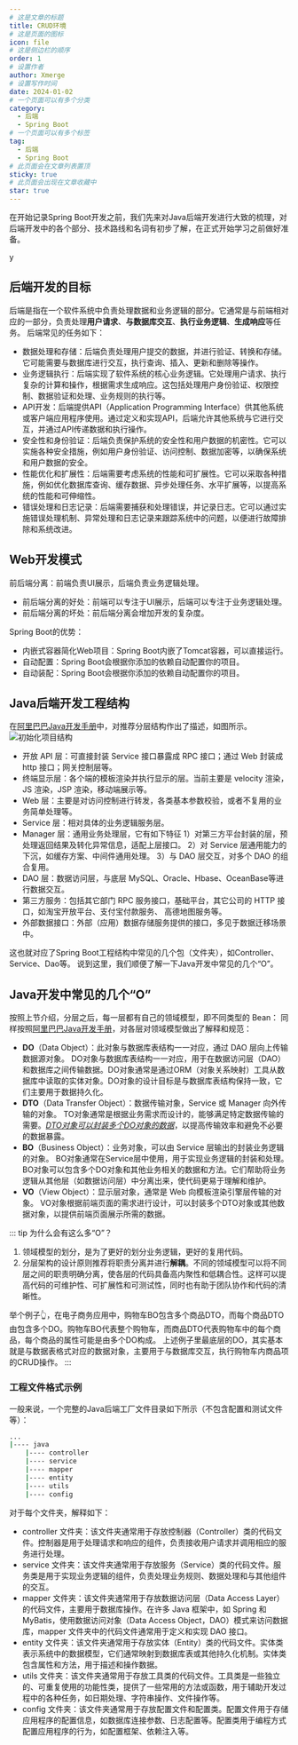 ```yaml
---
# 这是文章的标题
title: CRUD环境
# 这是页面的图标
icon: file
# 这是侧边栏的顺序
order: 1
# 设置作者
author: Xmerge
# 设置写作时间
date: 2024-01-02
# 一个页面可以有多个分类
category:
  - 后端
  - Spring Boot
# 一个页面可以有多个标签
tag:
  - 后端
  - Spring Boot
# 此页面会在文章列表置顶
sticky: true
# 此页面会出现在文章收藏中
star: true
---
```


在开始记录Spring Boot开发之前，我们先来对Java后端开发进行大致的梳理，对后端开发中的各个部分、技术路线和名词有初步了解，在正式开始学习之前做好准备。

<!-- more -->
y
## 后端开发的目标

后端是指在一个软件系统中负责处理数据和业务逻辑的部分。它通常是与前端相对应的一部分，负责处理**用户请求**、**与数据库交互**、**执行业务逻辑**、**生成响应**等任务。
后端常见的任务如下：

- 数据处理和存储：后端负责处理用户提交的数据，并进行验证、转换和存储。它可能需要与数据库进行交互，执行查询、插入、更新和删除等操作。
- 业务逻辑执行：后端实现了软件系统的核心业务逻辑。它处理用户请求、执行复杂的计算和操作，根据需求生成响应。这包括处理用户身份验证、权限控制、数据验证和处理、业务规则的执行等。
- API开发：后端提供API（Application Programming Interface）供其他系统或客户端应用程序使用。通过定义和实现API，后端允许其他系统与它进行交互，并通过API传递数据和执行操作。
- 安全性和身份验证：后端负责保护系统的安全性和用户数据的机密性。它可以实施各种安全措施，例如用户身份验证、访问控制、数据加密等，以确保系统和用户数据的安全。
- 性能优化和扩展性：后端需要考虑系统的性能和可扩展性。它可以采取各种措施，例如优化数据库查询、缓存数据、异步处理任务、水平扩展等，以提高系统的性能和可伸缩性。
- 错误处理和日志记录：后端需要捕获和处理错误，并记录日志。它可以通过实施错误处理机制、异常处理和日志记录来跟踪系统中的问题，以便进行故障排除和系统改进。

## Web开发模式

前后端分离：前端负责UI展示，后端负责业务逻辑处理。

- 前后端分离的好处：前端可以专注于UI展示，后端可以专注于业务逻辑处理。
- 前后端分离的坏处：前后端分离会增加开发的复杂度。

Spring Boot的优势：

- 内嵌式容器简化Web项目：Spring Boot内嵌了Tomcat容器，可以直接运行。
- 自动配置：Spring Boot会根据你添加的依赖自动配置你的项目。
- 自动装配：Spring Boot会根据你添加的依赖自动配置你的项目。

## Java后端开发工程结构

在[阿里巴巴Java开发手册](https://github.com/alibaba/p3c/tree/master)中，对推荐分层结构作出了描述，如图所示。
![初始化项目结构](./img/_00_layer.png)

- 开放 API 层：可直接封装 Service 接口暴露成 RPC 接口；通过 Web 封装成 http 接口；网关控制层等。
- 终端显示层：各个端的模板渲染并执行显示的层。当前主要是 velocity 渲染，JS 渲染，JSP 渲染，移动端展示等。
- Web 层：主要是对访问控制进行转发，各类基本参数校验，或者不复用的业务简单处理等。
- Service 层：相对具体的业务逻辑服务层。
- Manager 层：通用业务处理层，它有如下特征
1）对第三方平台封装的层，预处理返回结果及转化异常信息，适配上层接口。
2）对 Service 层通用能力的下沉，如缓存方案、中间件通用处理。
3）与 DAO 层交互，对多个 DAO 的组合复用。
- DAO 层：数据访问层，与底层 MySQL、Oracle、Hbase、OceanBase等进行数据交互。
- 第三方服务：包括其它部门 RPC 服务接口，基础平台，其它公司的 HTTP 接口，如淘宝开放平台、支付宝付款服务、
高德地图服务等。
- 外部数据接口：外部（应用）数据存储服务提供的接口，多见于数据迁移场景中。

这也就对应了Spring Boot工程结构中常见的几个包（文件夹），如Controller、Service、Dao等。
说到这里，我们顺便了解一下Java开发中常见的几个“O”。

## Java开发中常见的几个“O”

按照上节介绍，分层之后，每一层都有自己的领域模型，即不同类型的 Bean：
同样按照[阿里巴巴Java开发手册](https://github.com/alibaba/p3c/tree/master)，对各层对领域模型做出了解释和规范：

- **DO**（Data Object）：此对象与数据库表结构一一对应，通过 DAO 层向上传输数据源对象。
  DO对象与数据库表结构一一对应，用于在数据访问层（DAO）和数据库之间传输数据。DO对象通常是通过ORM（对象关系映射）工具从数据库中读取的实体对象。DO对象的设计目标是与数据库表结构保持一致，它们主要用于数据持久化。
- **DTO**（Data Transfer Object）：数据传输对象，Service 或 Manager 向外传输的对象。
  TO对象通常是根据业务需求而设计的，能够满足特定数据传输的需要。<u>_DTO对象可以封装多个DO对象的数据_</u>，以提高传输效率和避免不必要的数据暴露。
- **BO**（Business Object）：业务对象，可以由 Service 层输出的封装业务逻辑的对象。
  BO对象通常在Service层中使用，用于实现业务逻辑的封装和处理。BO对象可以包含多个DO对象和其他业务相关的数据和方法。它们帮助将业务逻辑从其他层（如数据访问层）中分离出来，使代码更易于理解和维护。
- **VO**（View Object）：显示层对象，通常是 Web 向模板渲染引擎层传输的对象。
  VO对象根据前端页面的需求进行设计，可以封装多个DTO对象或其他数据对象，以提供前端页面展示所需的数据。

::: tip 为什么会有这么多“O”？

  1. 领域模型的划分，是为了更好的划分业务逻辑，更好的复用代码。
  2. 分层架构的设计原则推荐将职责分离并进行**解耦**。不同的领域模型可以将不同层之间的职责明确分离，使各层的代码具备高内聚性和低耦合性。这样可以提高代码的可维护性、可扩展性和可测试性，同时也有助于团队协作和代码的清晰性。

  举个例子👆，在电子商务应用中，购物车BO包含多个商品DTO，而每个商品DTO由包含多个DO。购物车BO代表整个购物车，而商品DTO代表购物车中的每个商品，每个商品的属性可能是由多个DO构成。
  上述例子里最底层的DO，其实基本就是与数据表格式对应的数据对象，主要用于与数据库交互，执行购物车内商品项的CRUD操作。
:::

### 工程文件格式示例

一般来说，一个完整的Java后端工厂文件目录如下所示（不包含配置和测试文件等）：

```cmd
...
|---- java
    |---- controller
    |---- service
    |---- mapper
    |---- entity
    |---- utils
    |---- config
```

对于每个文件夹，解释如下：
- controller 文件夹：该文件夹通常用于存放控制器（Controller）类的代码文件。控制器是用于处理请求和响应的组件，负责接收用户请求并调用相应的服务进行处理。
- service 文件夹：该文件夹通常用于存放服务（Service）类的代码文件。服务类是用于实现业务逻辑的组件，负责处理业务规则、数据处理和与其他组件的交互。
- mapper 文件夹：该文件夹通常用于存放数据访问层（Data Access Layer）的代码文件，主要用于数据库操作。在许多 Java 框架中，如 Spring 和 MyBatis，使用数据访问对象（Data Access Object，DAO）模式来访问数据库，mapper 文件夹中的代码文件通常用于定义和实现 DAO 接口。
- entity 文件夹：该文件夹通常用于存放实体（Entity）类的代码文件。实体类表示系统中的数据模型，它们通常映射到数据库表或其他持久化机制。实体类包含属性和方法，用于描述和操作数据。
- utils 文件夹：该文件夹通常用于存放工具类的代码文件。工具类是一些独立的、可重复使用的功能性类，提供了一些常用的方法或函数，用于辅助开发过程中的各种任务，如日期处理、字符串操作、文件操作等。
- config 文件夹：该文件夹通常用于存放配置文件和配置类。配置文件用于存储应用程序的配置信息，如数据库连接参数、日志配置等。配置类用于编程方式配置应用程序的行为，如配置框架、依赖注入等。